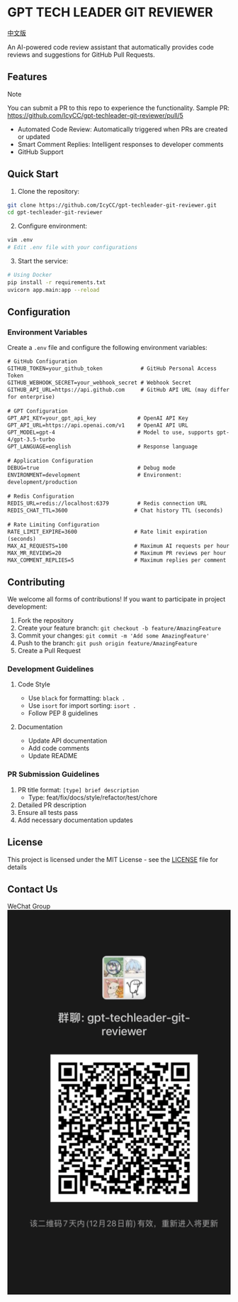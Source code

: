 # GPT TECH LEADER GIT REVIEWER

[中文版](README.md)

An AI-powered code review assistant that automatically provides code reviews and suggestions for GitHub Pull Requests.

## Features

> [!NOTE]  
> You can submit a PR to this repo to experience the functionality. Sample PR: https://github.com/IcyCC/gpt-techleader-git-reviewer/pull/5

- Automated Code Review: Automatically triggered when PRs are created or updated
- Smart Comment Replies: Intelligent responses to developer comments
- GitHub Support

## Quick Start

1. Clone the repository:
```bash
git clone https://github.com/IcyCC/gpt-techleader-git-reviewer.git
cd gpt-techleader-git-reviewer
```

2. Configure environment:
```bash
vim .env
# Edit .env file with your configurations
```

3. Start the service:
```bash
# Using Docker
pip install -r requirements.txt
uvicorn app.main:app --reload
```

## Configuration

### Environment Variables

Create a `.env` file and configure the following environment variables:

```env
# GitHub Configuration
GITHUB_TOKEN=your_github_token            # GitHub Personal Access Token
GITHUB_WEBHOOK_SECRET=your_webhook_secret # Webhook Secret
GITHUB_API_URL=https://api.github.com     # GitHub API URL (may differ for enterprise)

# GPT Configuration
GPT_API_KEY=your_gpt_api_key             # OpenAI API Key
GPT_API_URL=https://api.openai.com/v1    # OpenAI API URL
GPT_MODEL=gpt-4                          # Model to use, supports gpt-4/gpt-3.5-turbo
GPT_LANGUAGE=english                     # Response language

# Application Configuration
DEBUG=true                               # Debug mode
ENVIRONMENT=development                  # Environment: development/production

# Redis Configuration
REDIS_URL=redis://localhost:6379         # Redis connection URL
REDIS_CHAT_TTL=3600                     # Chat history TTL (seconds)

# Rate Limiting Configuration
RATE_LIMIT_EXPIRE=3600                  # Rate limit expiration (seconds)
MAX_AI_REQUESTS=100                     # Maximum AI requests per hour
MAX_MR_REVIEWS=20                       # Maximum PR reviews per hour
MAX_COMMENT_REPLIES=5                   # Maximum replies per comment
```

## Contributing

We welcome all forms of contributions! If you want to participate in project development:

1. Fork the repository
2. Create your feature branch: `git checkout -b feature/AmazingFeature`
3. Commit your changes: `git commit -m 'Add some AmazingFeature'`
4. Push to the branch: `git push origin feature/AmazingFeature`
5. Create a Pull Request

### Development Guidelines

1. Code Style
   - Use `black` for formatting: `black .`
   - Use `isort` for import sorting: `isort .`
   - Follow PEP 8 guidelines

3. Documentation
   - Update API documentation
   - Add code comments
   - Update README

### PR Submission Guidelines

1. PR title format: `[type] brief description`
   - Type: feat/fix/docs/style/refactor/test/chore
2. Detailed PR description
3. Ensure all tests pass
4. Add necessary documentation updates

## License

This project is licensed under the MIT License - see the [LICENSE](LICENSE) file for details

## Contact Us

WeChat Group
![WeChat Group](./docs/wx.png)